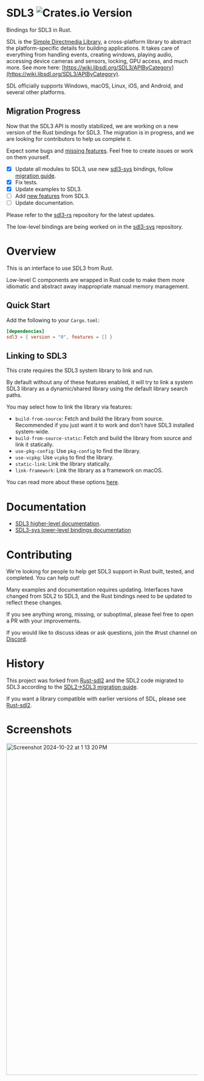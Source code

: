 # SDL3 ![Crates.io Version](https://img.shields.io/crates/v/sdl3)

Bindings for SDL3 in Rust.

SDL is the [Simple Directmedia Library](https://www.libsdl.org/), a cross-platform library to
abstract the platform-specific details for building applications. It takes care of everything
from handling events, creating windows, playing audio, accessing device cameras and sensors,
locking, GPU access, and much more. See more here: [https://wiki.libsdl.org/SDL3/APIByCategory](https://wiki.libsdl.org/SDL3/APIByCategory).

SDL officially supports Windows, macOS, Linux, iOS, and Android, and several other platforms.

## Migration Progress

Now that the SDL3 API is mostly stabilized, we are working on a new version of the Rust bindings for SDL3.
The migration is in progress, and we are looking for contributors to help us complete it.

Expect some bugs and [missing features](https://wiki.libsdl.org/SDL3/NewFeatures).
Feel free to create issues or work on them yourself.

- [x] Update all modules to SDL3, use new [sdl3-sys](https://github.com/maia-s/sdl3-sys-rs) bindings,
      follow [migration guide](https://github.com/libsdl-org/SDL/blob/main/docs/README-migration.md).
- [x] Fix tests.
- [x] Update examples to SDL3.
- [ ] Add [new features](https://wiki.libsdl.org/SDL3/NewFeatures) from SDL3.
- [ ] Update documentation.

Please refer to the [sdl3-rs](https://github.com/revmischa/sdl3-rs) repository for the latest updates.

The low-level bindings are being worked on in the [sdl3-sys](https://github.com/maia-s/sdl3-sys-rs) repository.

# Overview

This is an interface to use SDL3 from Rust.

Low-level C components are wrapped in Rust code to make them more idiomatic and
abstract away inappropriate manual memory management.

## Quick Start

Add the following to your `Cargo.toml`:

```toml
[dependencies]
sdl3 = { version = "0", features = [] }
```

## Linking to SDL3

This crate requires the SDL3 system library to link and run.

By default without any of these features enabled, it will try to link a system SDL3 library as a dynamic/shared library
using the default library search paths.

You may select how to link the library via features:

- `build-from-source`: Fetch and build the library from source. Recommended if you just want it to work and don't have
  SDL3 installed system-wide.
- `build-from-source-static`: Fetch and build the library from source and link it statically.
- `use-pkg-config`: Use `pkg-config` to find the library.
- `use-vcpkg`: Use `vcpkg` to find the library.
- `static-link`: Link the library statically.
- `link-framework`: Link the library as a framework on macOS.

You can read more about these options [here](https://github.com/maia-s/sdl3-sys-rs/tree/main/sdl3-sys#usage).

# Documentation

- [SDL3 higher-level documentation](https://docs.rs/sdl3/).
- [SDL3-sys lower-level bindings documentation](https://docs.rs/sdl3-sys/latest/sdl3_sys/)

# Contributing

We're looking for people to help get SDL3 support in Rust built, tested, and completed. You can help out!

Many examples and documentation requires updating. Interfaces have changed from SDL2 to SDL3, and the Rust bindings need
to be updated to reflect these changes.

If you see anything wrong, missing, or suboptimal, please feel free to open a PR with your improvements.

If you would like to discuss ideas or ask questions, join the #rust channel on [Discord](https://discord.gg/qMyEpKVnCD).

# History

This project was forked from [Rust-sdl2](https://github.com/Rust-sdl2/rust-sdl2) and the SDL2 code migrated to SDL3
according to the [SDL2->SDL3 migration guide](https://github.com/libsdl-org/SDL/blob/main/docs/README-migration.md).

If you want a library compatible with earlier versions of SDL, please
see [Rust-sdl2](https://github.com/Rust-sdl2/rust-sdl2).

# Screenshots

<img width="873" alt="Screenshot 2024-10-22 at 1 13 20 PM" src="https://github.com/user-attachments/assets/3f2b7399-b8fd-4dc7-9d09-7fa04eff0e8a">
